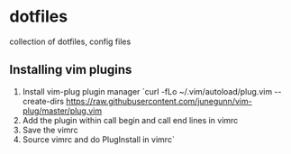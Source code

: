 # dotfiles
collection of dotfiles, config files

## Installing vim plugins
1. Install vim-plug plugin manager `curl -fLo ~/.vim/autoload/plug.vim --create-dirs https://raw.githubusercontent.com/junegunn/vim-plug/master/plug.vim
2. Add the plugin within call begin and call end lines in vimrc
3. Save the vimrc
4. Source vimrc and do PlugInstall in vimrc`
